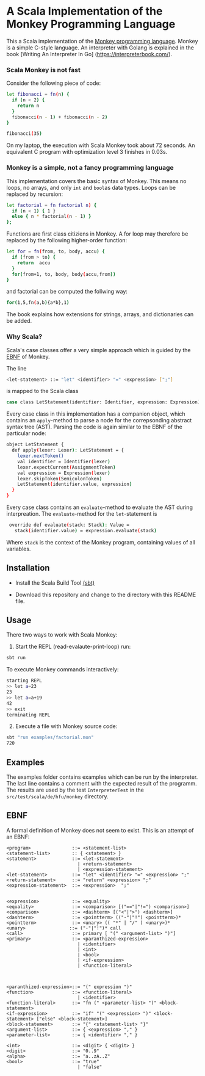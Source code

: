 # A Scala Implementation of the Monkey Programming Language

This a Scala implementation of the [Monkey programming language](https://monkeylang.org). Monkey is a simple C-style
language. An interpreter with Golang is explained in the book [Writing An Interpreter In Go]
(https://interpreterbook.com/).

### Scala Monkey is not fast

Consider the following piece of code:

```sh
let fibonacci = fn(n) {
  if (n < 2) {
    return n
  }
  fibonacci(n - 1) + fibonacci(n - 2)
}

fibonacci(35)
```

On my laptop, the execution with Scala Monkey took about 72 seconds. An equivalent C program with optimization level 3
finishes in 0.03s.

### Monkey is a simple, not a fancy programming language

This implementation covers the basic syntax of Monkey. This means no loops, no arrays, and only `int` and `bool`as data
types. Loops can be replaced by recursion:

```sh
let factorial = fn factorial n) {
  if (n < 1) { 1 }
  else { n * factorial(n - 1) }
};
```

Functions are first class citiziens in Monkey. A for loop may therefore be replaced by the following higher-order
function:

```sh
let for = fn(from, to, body, accu) {
  if (from > to) {
    return  accu
  }
  for(from+1, to, body, body(accu,from))
}
```

and factorial can be computed the follwing way:

```sh
for(1,5,fn(a,b){a*b},1)
```

The book explains how extensions for strings, arrays, and dictionaries can be added.

### Why Scala?

Scala's case classes offer a very simple approach which is guided by the [EBNF](#EBNF) of Monkey.

The line

```sh
<let-statement> ::= "let" <identifier> "=" <expression> [";"]
```

is mapped to the Scala class

```sh
case class LetStatement(identifier: Identifier, expression: Expression) 
```

Every case class in this implementation has a companion object, which contains an `apply`-method to parse a node for the
correpsonding abstract syntax tree (AST). Parsing the code is again similar to the EBNF of the particular node:

```sh
object LetStatement {
  def apply(lexer: Lexer): LetStatement = {
    lexer.nextToken()
    val identifier = Identifier(lexer)
    lexer.expectCurrent(AssignmentToken)
    val expression = Expression(lexer)
    lexer.skipToken(SemicolonToken)
    LetStatement(identifier.value, expression)
  }
}
```

Every case class contains an `evaluate`-method to evaluate the AST during interpreation. The `evaluate`-method for
the ```let```-statement is

```sh
 override def evaluate(stack: Stack): Value = 
   stack(identifier.value) = expression.evaluate(stack)
```

Where `stack` is the context of the Monkey program, containing values of all variables.

## Installation

* Install the Scala Build Tool [(sbt)](https://www.scala-sbt.org/1.x/docs/Setup.html)

* Download this repository and change to the directory with this README file.

## Usage

There two ways to work with Scala Monkey:

1. Start the REPL (read-evalaute-print-loop) run:

```sh
sbt run 
```

To execute Monkey commands interactively:

```sh
starting REPL
>> let a=23
23
>> let a=a+19
42
>> exit
terminating REPL
```

2. Execute a file with Monkey source code:

```sh
sbt "run examples/factorial.mon"
720
```

## Examples

The examples folder contains examples which can be run by the interpreter. The last line contains a comment with the
expected result of the programm. The results are used by the test `InterpreterTest` in
the `src/test/scala/de/hfu/monkey` directory.

## EBNF

A formal definition of Monkey does not seem to exist. This is an attempt of an EBNF:

```
<program>               ::= <statement-list>
<statement-list>        :: { <statement> }
<statement>             ::= <let-statement>
                          | <return-statement>
                          | <expression-statement>
<let-statement>         ::= "let" <identifier> "=" <expression> ";"
<return-statement>      ::= "return" <expression> ";"
<expression-statement>  ::= <expression>  ";" 


<expression>            ::= <equality>
<equality>              ::= <comparison> [("=="|"!=") <comparison>]
<comparison>            ::= <dashterm> [("<"|">") <dashterm>]
<dashterm>              ::= <pointterm> (("-"|"!") <pointterm>)*
<pointterm>             ::= <unary> (( "*" | "/" ) <unary>)*
<unary>                ::= ("-"|"!")* call
<call>                  ::= primary [ "(" <argument-list> ")"] 
<primary>               ::= <paranthized-expression>
                          | <identifier>
                          | <int>
                          | <bool>
                          | <if-expression>
                          | <function-literal>



<paranthized-expression>::= "(" expression ")"
<function>              ::= <function-literal>
                          | <identifier>
<function-literal>      ::= "fn (" <parameter-list> ")" <block-statement>
<if-expression>         ::= "if" "(" <expression> ")" <block-statement> ["else" <block-statement>]
<block-statement>       ::= "{" <statement-list> "}"
<argument-list>         ::= { <expression> "," }
<parameter-list>        ::= { <identifier> "," }

<int>                   ::= <digit> { <digit> }
<digit>                 ::= "0..9"
<alpha>                 ::= "a..zA..Z"
<bool>                  ::= "true"
                          | "false"
```
